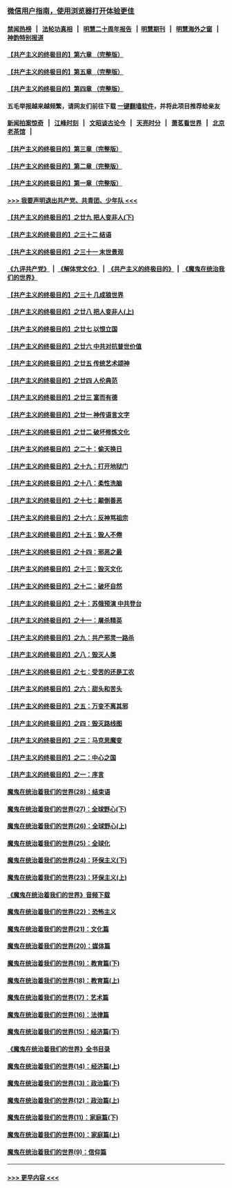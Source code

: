 ### [微信用户指南，使用浏览器打开体验更佳](https://github.com/gfw-breaker/banned-news1/blob/master/indexes/wechat-guide.md?t=0)
#### [禁闻热榜](热点新闻.md?t=0)  &nbsp;&nbsp;|&nbsp;&nbsp; [法轮功真相](https://github.com/gfw-breaker/truth/blob/master/README.md?t=0) &nbsp;&nbsp;|&nbsp;&nbsp; [明慧二十周年报告](https://github.com/gfw-breaker/mh-reports/blob/master/README.md?t=0) &nbsp;&nbsp;|&nbsp;&nbsp;[明慧期刊](https://github.com/gfw-breaker/mh-qikan) &nbsp;&nbsp;|&nbsp;&nbsp; [明慧海外之窗](https://github.com/gfw-breaker/mh-news/blob/master/README.md?t=0) &nbsp;&nbsp;|&nbsp;&nbsp; [神韵特别报道](https://github.com/gfw-breaker/mh-news/blob/master/shenyun.md?t=0)
#### [【共产主义的终极目的】第六章 （完整版）](../pages/nsc422/n11428913.md?t=02110155) 
#### [【共产主义的终极目的】第五章 （完整版）](../pages/nsc422/n11428912.md?t=02110155) 
#### [【共产主义的终极目的】第四章 （完整版）](../pages/nsc422/n11428907.md?t=02110155) 
#### 五毛举报越来越频繁，请网友们前往下载 [一键翻墙软件](https://github.com/gfw-breaker/ssr-accounts)，并将此项目推荐给亲友
#### [新闻拍案惊奇](https://github.com/gfw-breaker/banned-news1/blob/master/pages/link4.md) &nbsp;&nbsp;|&nbsp;&nbsp; [江峰时刻](https://github.com/gfw-breaker/banned-news1/blob/master/pages/link4.md) &nbsp;&nbsp;|&nbsp;&nbsp; [文昭谈古论今](https://github.com/gfw-breaker/banned-news1/blob/master/pages/link4.md) &nbsp;&nbsp;|&nbsp;&nbsp; [天亮时分](https://github.com/gfw-breaker/banned-news1/blob/master/pages/link4.md) &nbsp;&nbsp;|&nbsp;&nbsp; [萧茗看世界](https://github.com/gfw-breaker/banned-news1/blob/master/pages/link4.md) &nbsp;&nbsp;|&nbsp;&nbsp; [北京老茶馆](https://github.com/gfw-breaker/banned-news1/blob/master/pages/link4.md) &nbsp;&nbsp;|&nbsp;&nbsp; 
#### [【共产主义的终极目的】第三章（完整版）](../pages/nsc422/n11428848.md?t=02110155) 
#### [【共产主义的终极目的】第二章（完整版）](../pages/nsc422/n11428831.md?t=02110155) 
#### [【共产主义的终极目的】第一章（完整版）](../pages/nsc422/n11417651.md?t=02110155) 
#### [>>> 我要声明退出共产党、共青团、少年队 <<<](https://github.com/begood0513/goodnews/blob/master/quit/letter.md) 
#### [【共产主义的终极目的】之廿九 把人变非人(下)](../pages/nsc422/n11344140.md?t=02110155) 
#### [【共产主义的终极目的】之三十二 结语](../pages/nsc422/n11360535.md?t=02110155) 
#### [【共产主义的终极目的】之三十一 末世景观](../pages/nsc422/n11351129.md?t=02110155) 
#### [《九评共产党》](https://github.com/begood0513/9ping.md/blob/master/README.md) &nbsp;|&nbsp; [《解体党文化》](../../../../jtdwh.md/blob/master/README.md)  &nbsp;|&nbsp; [《共产主义的终极目的》](../../../../gczydzjmd.md/blob/master/README.md) &nbsp;|&nbsp; [《魔鬼在统治我们的世界》](../../../../mgztzwmdsj.md/blob/master/README.md) 
#### [【共产主义的终极目的】之三十 几成狼世界](../pages/nsc422/n11348280.md?t=02110155) 
#### [【共产主义的终极目的】之廿八 把人变非人(上)](../pages/nsc422/n11340492.md?t=02110155) 
#### [【共产主义的终极目的】之廿七 以恨立国](../pages/nsc422/n11336944.md?t=02110155) 
#### [【共产主义的终极目的】之廿六 中共对抗普世价值](../pages/nsc422/n11324785.md?t=02110155) 
#### [【共产主义的终极目的】之廿五 传统艺术颂神](../pages/nsc422/n11296396.md?t=02110155) 
#### [【共产主义的终极目的】之廿四 人伦典范](../pages/nsc422/n11296397.md?t=02110155) 
#### [【共产主义的终极目的】之廿三 富而有德](../pages/nsc422/n11283598.md?t=02110155) 
#### [【共产主义的终极目的】之廿一 神传语言文字](../pages/nsc422/n11263265.md?t=02110155) 
#### [【共产主义的终极目的】之廿二 破坏修炼文化](../pages/nsc422/n11245728.md?t=02110155) 
#### [【共产主义的终极目的】之二十：偷天换日](../pages/nsc422/n11238846.md?t=02110155) 
#### [【共产主义的终极目的】之十九：打开地狱门](../pages/nsc422/n11206376.md?t=02110155) 
#### [【共产主义的终极目的】之十八：柔性洗脑](../pages/nsc422/n11199994.md?t=02110155) 
#### [【共产主义的终极目的】之十七：颠倒善恶](../pages/nsc422/n11179782.md?t=02110155) 
#### [【共产主义的终极目的】之十六：反神骂祖宗](../pages/nsc422/n11166798.md?t=02110155) 
#### [【共产主义的终极目的】之十五：毁人不倦](../pages/nsc422/n11166792.md?t=02110155) 
#### [【共产主义的终极目的】之十四：邪恶之最](../pages/nsc422/n11150249.md?t=02110155) 
#### [【共产主义的终极目的】之十三：毁灭文化](../pages/nsc422/n11135227.md?t=02110155) 
#### [【共产主义的终极目的】之十二：破坏自然](../pages/nsc422/n11135214.md?t=02110155) 
#### [【共产主义的终极目的】之十：苏俄预演 中共登台](../pages/nsc422/n11118424.md?t=02110155) 
#### [【共产主义的终极目的】之十一：屠杀精英](../pages/nsc422/n11118442.md?t=02110155) 
#### [【共产主义的终极目的】之九：共产邪灵一路杀](../pages/nsc422/n11114139.md?t=02110155) 
#### [【共产主义的终极目的】之八：毁灭人类](../pages/nsc422/n11108503.md?t=02110155) 
#### [【共产主义的终极目的】之七：受苦的还是工农](../pages/nsc422/n11101809.md?t=02110155) 
#### [【共产主义的终极目的】之六：甜头和苦头](../pages/nsc422/n11096971.md?t=02110155) 
#### [【共产主义的终极目的】之五：万变不离其邪](../pages/nsc422/n11091285.md?t=02110155) 
#### [【共产主义的终极目的】之四：毁灭路线图](../pages/nsc422/n11086284.md?t=02110155) 
#### [【共产主义的终极目的】之三：马克思魔变](../pages/nsc422/n11061941.md?t=02110155) 
#### [【共产主义的终极目的】之二：中心之国](../pages/nsc422/n11047728.md?t=02110155) 
#### [【共产主义的终极目的】之一：序言](../pages/nsc422/n11086077.md?t=02110155) 
#### [魔鬼在统治着我们的世界(28)：结束语](../pages/nsc422/n10936246.md?t=02110155) 
#### [魔鬼在统治着我们的世界(27)：全球野心(下)](../pages/nsc422/n10928319.md?t=02110155) 
#### [魔鬼在统治着我们的世界(26)：全球野心(上)](../pages/nsc422/n10900318.md?t=02110155) 
#### [魔鬼在统治着我们的世界(25)：全球化](../pages/nsc422/n10788205.md?t=02110155) 
#### [魔鬼在统治着我们的世界(24)：环保主义(下)](../pages/nsc422/n10695307.md?t=02110155) 
#### [魔鬼在统治着我们的世界(23)：环保主义(上)](../pages/nsc422/n10688613.md?t=02110155) 
#### [《魔鬼在统治着我们的世界》音频下载](../pages/nsc422/n10635553.md?t=02110155) 
#### [魔鬼在统治着我们的世界(22)：恐怖主义](../pages/nsc422/n10614727.md?t=02110155) 
#### [魔鬼在统治着我们的世界(21)：文化篇](../pages/nsc422/n10597706.md?t=02110155) 
#### [魔鬼在统治着我们的世界(20)：媒体篇](../pages/nsc422/n10586579.md?t=02110155) 
#### [魔鬼在统治着我们的世界(19)：教育篇(下)](../pages/nsc422/n10564808.md?t=02110155) 
#### [魔鬼在统治着我们的世界(18)：教育篇(上)](../pages/nsc422/n10526970.md?t=02110155) 
#### [魔鬼在统治着我们的世界(17)：艺术篇](../pages/nsc422/n10499093.md?t=02110155) 
#### [魔鬼在统治着我们的世界(16)：法律篇](../pages/nsc422/n10485969.md?t=02110155) 
#### [魔鬼在统治着我们的世界(15)：经济篇(下)](../pages/nsc422/n10469975.md?t=02110155) 
#### [《魔鬼在统治着我们的世界》全书目录](../pages/nsc422/n10464261.md?t=02110155) 
#### [魔鬼在统治着我们的世界(14)：经济篇(上)](../pages/nsc422/n10457370.md?t=02110155) 
#### [魔鬼在统治着我们的世界(13)：政治篇(下)](../pages/nsc422/n10448270.md?t=02110155) 
#### [魔鬼在统治着我们的世界(12)：政治篇(上)](../pages/nsc422/n10444576.md?t=02110155) 
#### [魔鬼在统治着我们的世界(11)：家庭篇(下)](../pages/nsc422/n10440961.md?t=02110155) 
#### [魔鬼在统治着我们的世界(10)：家庭篇(上)](../pages/nsc422/n10435448.md?t=02110155) 
#### [魔鬼在统治着我们的世界(9)：信仰篇](../pages/nsc422/n10432159.md?t=02110155) 

----
#### [ >>> 更早内容 <<< ](../indexes/nsc422-earlier.md)
